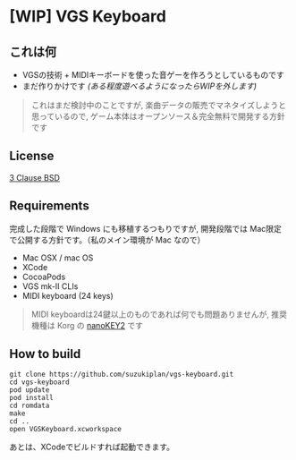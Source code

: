 # [WIP] VGS Keyboard

## これは何
- VGSの技術 + MIDIキーボードを使った音ゲーを作ろうとしているものです
- まだ作りかけです _(ある程度遊べるようになったらWIPを外します)_

> これはまだ検討中のことですが, 楽曲データの販売でマネタイズしようと思っているので, ゲーム本体はオープンソース＆完全無料で開発する方針です

## License
[3 Clause BSD](LICENSE.txt)

## Requirements 
完成した段階で Windows にも移植するつもりですが, 開発段階では Mac限定 で公開する方針です。（私のメイン環境が Mac なので）
- Mac OSX / mac OS
- XCode
- CocoaPods
- VGS mk-II CLIs
- MIDI keyboard (24 keys)

> MIDI keyboardは24鍵以上のものであれば何でも問題ありませんが, 推奨機種は Korg の [nanoKEY2](http://www.korg.com/jp/products/computergear/nanokey2/) です

## How to build 
```
git clone https://github.com/suzukiplan/vgs-keyboard.git
cd vgs-keyboard
pod update
pod install
cd romdata
make
cd ..
open VGSKeyboard.xcworkspace
```
あとは、XCodeでビルドすれば起動できます。

